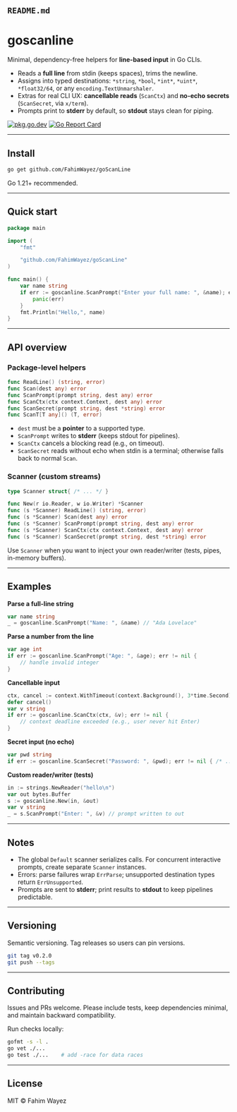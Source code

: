 ## `README.md`

# goscanline

Minimal, dependency-free helpers for **line-based input** in Go CLIs.

- Reads a **full line** from stdin (keeps spaces), trims the newline.
- Assigns into typed destinations: `*string`, `*bool`, `*int*`, `*uint*`, `*float32/64`, or any `encoding.TextUnmarshaler`.
- Extras for real CLI UX: **cancellable reads** (`ScanCtx`) and **no-echo secrets** (`ScanSecret`, via `x/term`).
- Prompts print to **stderr** by default, so **stdout** stays clean for piping.

[![pkg.go.dev](https://pkg.go.dev/badge/github.com/FahimWayez/goScanLine.svg)](https://pkg.go.dev/github.com/FahimWayez/goScanLine)
[![Go Report Card](https://goreportcard.com/badge/github.com/FahimWayez/goScanLine)](https://goreportcard.com/report/github.com/FahimWayez/goScanLine)

---

## Install

```bash
go get github.com/FahimWayez/goScanLine
```

Go 1.21+ recommended.

---

## Quick start

```go
package main

import (
	"fmt"

	"github.com/FahimWayez/goScanLine"
)

func main() {
	var name string
	if err := goscanline.ScanPrompt("Enter your full name: ", &name); err != nil {
		panic(err)
	}
	fmt.Println("Hello,", name)
}
```

---

## API overview

### Package-level helpers

```go
func ReadLine() (string, error)
func Scan(dest any) error
func ScanPrompt(prompt string, dest any) error
func ScanCtx(ctx context.Context, dest any) error
func ScanSecret(prompt string, dest *string) error
func ScanT[T any]() (T, error)
```

* `dest` must be a **pointer** to a supported type.
* `ScanPrompt` writes to **stderr** (keeps stdout for pipelines).
* `ScanCtx` cancels a blocking read (e.g., on timeout).
* `ScanSecret` reads without echo when stdin is a terminal; otherwise falls back to normal `Scan`.

### Scanner (custom streams)

```go
type Scanner struct{ /* ... */ }

func New(r io.Reader, w io.Writer) *Scanner
func (s *Scanner) ReadLine() (string, error)
func (s *Scanner) Scan(dest any) error
func (s *Scanner) ScanPrompt(prompt string, dest any) error
func (s *Scanner) ScanCtx(ctx context.Context, dest any) error
func (s *Scanner) ScanSecret(prompt string, dest *string) error
```

Use `Scanner` when you want to inject your own reader/writer (tests, pipes, in-memory buffers).

---

## Examples

**Parse a full-line string**

```go
var name string
_ = goscanline.ScanPrompt("Name: ", &name) // "Ada Lovelace"
```

**Parse a number from the line**

```go
var age int
if err := goscanline.ScanPrompt("Age: ", &age); err != nil {
    // handle invalid integer
}
```

**Cancellable input**

```go
ctx, cancel := context.WithTimeout(context.Background(), 3*time.Second)
defer cancel()
var v string
if err := goscanline.ScanCtx(ctx, &v); err != nil {
    // context deadline exceeded (e.g., user never hit Enter)
}
```

**Secret input (no echo)**

```go
var pwd string
if err := goscanline.ScanSecret("Password: ", &pwd); err != nil { /* ... */ }
```

**Custom reader/writer (tests)**

```go
in := strings.NewReader("hello\n")
var out bytes.Buffer
s := goscanline.New(in, &out)
var v string
_ = s.ScanPrompt("Enter: ", &v) // prompt written to out
```

---

## Notes

* The global `Default` scanner serializes calls. For concurrent interactive prompts, create separate `Scanner` instances.
* Errors: parse failures wrap `ErrParse`; unsupported destination types return `ErrUnsupported`.
* Prompts are sent to **stderr**; print results to **stdout** to keep pipelines predictable.

---

## Versioning

Semantic versioning. Tag releases so users can pin versions.

```bash
git tag v0.2.0
git push --tags
```

---

## Contributing

Issues and PRs welcome. Please include tests, keep dependencies minimal, and maintain backward compatibility.

Run checks locally:

```bash
gofmt -s -l .
go vet ./...
go test ./...    # add -race for data races
```

---

## License

MIT © Fahim Wayez

````
